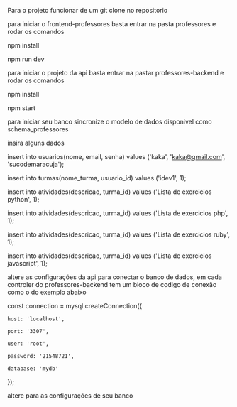Para o projeto funcionar de um git clone no repositorio

para iniciar o frontend-professores basta entrar na pasta professores e rodar os comandos

npm install

npm run dev

para iniciar o projeto da api basta entrar na pastar professores-backend e rodar os comandos

npm install

npm start

para iniciar seu banco sincronize o modelo de dados disponivel como schema_professores

insira alguns dados 

insert into usuarios(nome, email, senha) values ('kaka', 'kaka@gmail.com', 'sucodemaracuja');


insert into turmas(nome_turma, usuario_id) values ('idev1', 1);


insert into atividades(descricao, turma_id) values ('Lista de exercicios python', 1);


insert into atividades(descricao, turma_id) values ('Lista de exercicios php', 1);


insert into atividades(descricao, turma_id) values ('Lista de exercicios ruby', 1);


insert into atividades(descricao, turma_id) values ('Lista de exercicios javascript', 1);

altere as configurações da api para conectar o banco de dados, em cada controler do professores-backend tem um bloco de codigo de conexão como o do exemplo abaixo 

const connection = mysql.createConnection({

    host: 'localhost',

    port: '3307',
    
    user: 'root',
    
    password: '21548721',
    
    database: 'mydb'

});

altere para as configurações de seu banco
